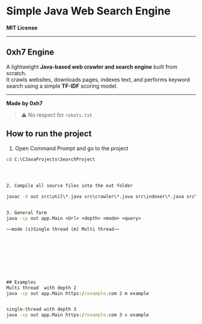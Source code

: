 # Simple Java Web Search Engine  
**MIT License**

---

## 0xh7 Engine

A lightweight **Java-based web crawler and search engine** built from scratch.  
It crawls websites, downloads pages, indexes text, and performs keyword search using a simple **TF-IDF** scoring model.

---

**Made by 0xh7**

> ⚠️ No respect for `robots.txt`



## How to run the project

1. Open Command Prompt and go to the project 
```cmd
cd C:\CJavaProjects\SearchProject 




2. Compile all source files into the out folder

javac -d out src\util\*.java src\crawler\*.java src\indexer\*.java src\search\*.java src\app\*.java


3. General form
java -cp out app.Main <Url> <depth> <mode> <query>

~~mode (s)Single thread (m) Multi thread~~









## Examples
Multi thread  with depth 2
java -cp out app.Main https://example.com 2 m example


single-thread with depth 3
java -cp out app.Main https://example.com 3 s example


